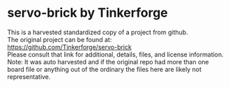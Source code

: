 
# servo-brick by Tinkerforge  
This is a harvested standardized copy of a project from github.  
The original project can be found at:  
https://github.com/Tinkerforge/servo-brick  
Please consult that link for additional, details, files, and license information.  
Note: It was auto harvested and if the original repo had more than one board file or anything out of the ordinary the files here are likely not representative.  
    